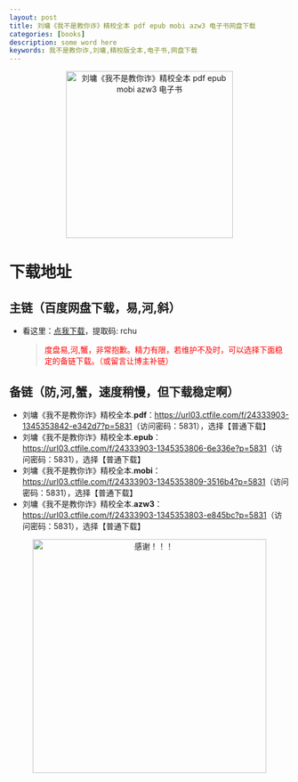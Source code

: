```yaml
---
layout: post
title: 刘墉《我不是教你诈》精校全本 pdf epub mobi azw3 电子书网盘下载
categories: [books]
description: some word here
keywords: 我不是教你诈,刘墉,精校版全本,电子书,网盘下载
---
```


<div align="center"><img src="https://qweree.cn/wp-content/uploads/2024/08/wo-bu-shi-jiao-ni-zha-tuya.jpg" alt="刘墉《我不是教你诈》精校全本 pdf epub mobi azw3 电子书" width="300px" height="auto"></div>

# 下载地址

## 主链（百度网盘下载，易,河,斜）

- 看这里：[点我下载](https://pan.baidu.com/s/1iMXUbSbtZQZjDcqDmnWUyw?pwd=rchu)，提取码: rchu

  > <p style="color:red" >度盘易,河,蟹，非常抱歉。精力有限，若维护不及时，可以选择下面稳定的备链下载。（或留言让博主补链）</p>

## 备链（防,河,蟹，速度稍慢，但下载稳定啊）

- 刘墉《我不是教你诈》精校全本.**pdf**：<https://url03.ctfile.com/f/24333903-1345353842-e342d7?p=5831>（访问密码：5831），选择【普通下载】
- 刘墉《我不是教你诈》精校全本.**epub**：<https://url03.ctfile.com/f/24333903-1345353806-6e336e?p=5831>（访问密码：5831），选择【普通下载】
- 刘墉《我不是教你诈》精校全本.**mobi**：<https://url03.ctfile.com/f/24333903-1345353809-3516b4?p=5831>（访问密码：5831），选择【普通下载】
- 刘墉《我不是教你诈》精校全本.**azw3**：<https://url03.ctfile.com/f/24333903-1345353803-e845bc?p=5831>（访问密码：5831），选择【普通下载】

<div align="center"><img src="https://pic.imgdb.cn/item/661246bf68eb935713c7f81c.gif" alt="感谢！！！" width="420px" height="auto"/></div>
